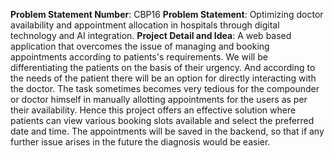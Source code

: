 **Problem Statement Number**: CBP16
**Problem Statement**: Optimizing doctor availability and appointment allocation in hospitals through digital technology and AI integration.
**Project Detail and Idea**: 
A web based application that overcomes the issue of managing and booking appointments according to patients's requirements. 
We will be differentiating the patients on the basis of their urgency. And according to the needs of the patient there will be an option for directly interacting with the doctor.
The task sometimes becomes very tedious for the compounder or doctor himself in manually allotting appointments for the users as per their availability.
Hence this project offers an effective solution where patients can view various booking slots available and select the preferred date and time.
The appointments will be saved in the backend, so that if any further issue arises in the future the diagnosis would be easier.
